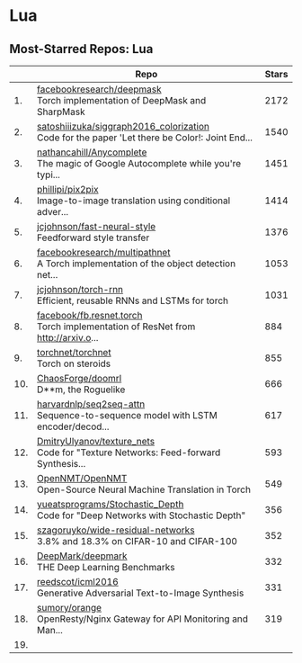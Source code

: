 # Lua

## Most-Starred Repos: Lua

| | Repo | Stars |
|---|---|---|
| 1. | [facebookresearch/deepmask](https://github.com/facebookresearch/deepmask) <br/>Torch implementation of DeepMask and SharpMask | 2172 |
| 2. | [satoshiiizuka/siggraph2016_colorization](https://github.com/satoshiiizuka/siggraph2016_colorization) <br/>Code for the paper 'Let there be Color!: Joint End... | 1540 |
| 3. | [nathancahill/Anycomplete](https://github.com/nathancahill/Anycomplete) <br/>The magic of Google Autocomplete while you're typi... | 1451 |
| 4. | [phillipi/pix2pix](https://github.com/phillipi/pix2pix) <br/>Image-to-image translation using conditional adver... | 1414 |
| 5. | [jcjohnson/fast-neural-style](https://github.com/jcjohnson/fast-neural-style) <br/>Feedforward style transfer | 1376 |
| 6. | [facebookresearch/multipathnet](https://github.com/facebookresearch/multipathnet) <br/>A Torch implementation of the object detection net... | 1053 |
| 7. | [jcjohnson/torch-rnn](https://github.com/jcjohnson/torch-rnn) <br/>Efficient, reusable RNNs and LSTMs for torch | 1031 |
| 8. | [facebook/fb.resnet.torch](https://github.com/facebook/fb.resnet.torch) <br/>Torch implementation of ResNet from http://arxiv.o... | 884 |
| 9. | [torchnet/torchnet](https://github.com/torchnet/torchnet) <br/>Torch on steroids | 855 |
| 10. | [ChaosForge/doomrl](https://github.com/ChaosForge/doomrl) <br/>D**m, the Roguelike | 666 |
| 11. | [harvardnlp/seq2seq-attn](https://github.com/harvardnlp/seq2seq-attn) <br/>Sequence-to-sequence model with LSTM encoder/decod... | 617 |
| 12. | [DmitryUlyanov/texture_nets](https://github.com/DmitryUlyanov/texture_nets) <br/>Code for "Texture Networks: Feed-forward Synthesis... | 593 |
| 13. | [OpenNMT/OpenNMT](https://github.com/OpenNMT/OpenNMT) <br/>Open-Source Neural Machine Translation in Torch | 549 |
| 14. | [yueatsprograms/Stochastic_Depth](https://github.com/yueatsprograms/Stochastic_Depth) <br/>Code for "Deep Networks with Stochastic Depth" | 356 |
| 15. | [szagoruyko/wide-residual-networks](https://github.com/szagoruyko/wide-residual-networks) <br/>3.8% and 18.3% on CIFAR-10 and CIFAR-100 | 352 |
| 16. | [DeepMark/deepmark](https://github.com/DeepMark/deepmark) <br/>THE Deep Learning Benchmarks | 332 |
| 17. | [reedscot/icml2016](https://github.com/reedscot/icml2016) <br/>Generative Adversarial Text-to-Image Synthesis | 331 |
| 18. | [sumory/orange](https://github.com/sumory/orange) <br/>OpenResty/Nginx Gateway for API Monitoring and Man... | 319 |
| 19. 